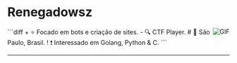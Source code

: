 
#                                                                    Renegadowsz

<img align="right" alt="GIF" src="https://cdn.discordapp.com/attachments/790761120691781632/804690072414715924/solaire.gif"/>
```diff
+ ⭐ Focado em bots e criação de sites.
- 🔍 CTF Player.
# 📍 São Paulo, Brasil.
! ❗ Interessado em Golang, Python & C.
```










---


 
